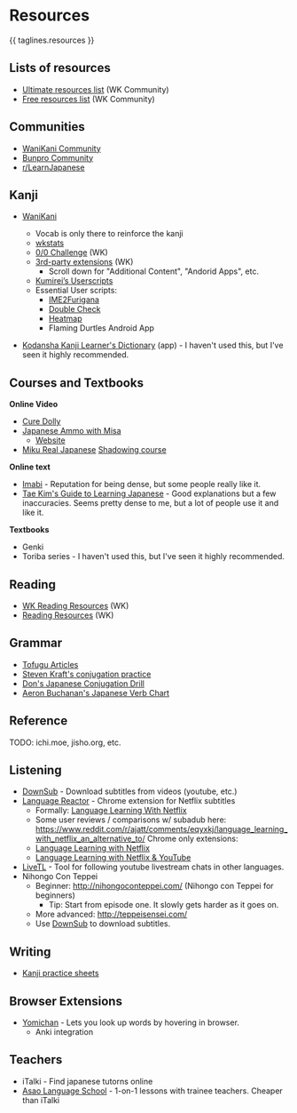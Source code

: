 
# Resources

{{ taglines.resources }}

## Lists of resources

* [Ultimate resources list](https://community.wanikani.com/t/the-ultimate-additional-japanese-resources-list/16859) (WK Community)
* [Free resources list](https://community.wanikani.com/t/the-what-do-i-do-now-thread-free-resource-list/6534) (WK Community)

## Communities

* [WaniKani Community](https://community.wanikani.com/)
* [Bunpro Community](https://community.bunpro.jp/)
* [r/LearnJapanese](https://www.reddit.com/r/LearnJapanese/)

## Kanji

* [WaniKani](wanikani.com/)
    * Vocab is only there to reinforce the kanji
    * [wkstats](https://www.wkstats.com/progress/dashboard)
    * [0/0 Challenge](https://community.wanikani.com/t/the-00-streak-challenge/29505/4732) (WK)
    * [3rd-party extensions](https://community.wanikani.com/t/the-new-and-improved-list-of-api-and-third-party-apps/7694) (WK)
        * Scroll down for "Additional Content", "Andorid Apps", etc.
    * [Kumirei’s Userscripts](https://community.wanikani.com/t/kumireis-userscripts/42445)
    * Essential User scripts:
        * [IME2Furigana](https://community.wanikani.com/t/userscript-forum-ime2furigana/39109)
        * [Double Check](https://community.wanikani.com/t/userscript-double-check-version-2x/31456)
        * [Heatmap](https://community.wanikani.com/t/userscript-wanikani-heatmap/34947)
        * Flaming Durtles Android App

* [Kodansha Kanji Learner's Dictionary](https://play.google.com/store/apps/details?id=org.kanji.cjki.kkld&hl=en_US&gl=US) (app) - I haven't used this, but I've seen it highly recommended.

## Courses and Textbooks

**Online Video**
* [Cure Dolly](https://www.youtube.com/playlist?list=PLg9uYxuZf8x_A-vcqqyOFZu06WlhnypWj)
* [Japanese Ammo with Misa](https://www.youtube.com/channel/UCBSyd8tXJoEJKIXfrwkPdbA)
    * [Website](https://www.japaneseammo.com/)
* [Miku Real Japanese](https://www.youtube.com/channel/UCsQCbl3a9FtYvA55BxdzYiQ/featured)
    [Shadowing course](https://mikurealjapanese.mykajabi.com/)

**Online text**
* [Imabi](https://www.imabi.net/tableofcontents.htm) - Reputation for being dense, but some people really like it.
* [Tae Kim's Guide to Learning Japanese](http://www.guidetojapanese.org/learn/complete/) - Good explanations but a few inaccuracies. Seems pretty dense to me, but a lot of people use it and like it.

**Textbooks**
* Genki
* Toriba series - I haven't used this, but I've seen it highly recommended.

## Reading

* [WK Reading Resources](https://community.wanikani.com/t/resources-for-starting-to-read-japanese-content/31644) (WK)
* [Reading Resources](https://community.wanikani.com/t/resources-for-starting-to-read-japanese-content/31644) (WK)

## Grammar

* [Tofugu Articles](https://www.tofugu.com/japanese-grammar/)
* [Steven Kraft's conjugation practice](https://steven-kraft.com/projects/japanese/)
* [Don's Japanese Conjugation Drill](https://wkdonc.github.io/conjugation/drill.html)
* [Aeron Buchanan's Japanese Verb Chart](https://upload.wikimedia.org/wikipedia/commons/6/68/AMB_Japanese_Verbs.pdf)


## Reference

TODO: ichi.moe, jisho.org, etc.

## Listening

* [DownSub](https://downsub.com/) - Download subtitles from videos (youtube, etc.)
* [Language Reactor](https://www.languagereactor.com/) - Chrome extension for Netflix subtitles
    * Formally: [Language Learning With Netflix](https://languagelearningwithnetflix.com/)
    * Some user reviews / comparisons w/ subadub here: https://www.reddit.com/r/ajatt/comments/eqyxkj/language_learning_with_netflix_an_alternative_to/
Chrome only extensions:
    * [Language Learning with Netflix](https://chrome.google.com/webstore/detail/language-learning-with-ne/hoombieeljmmljlkjmnheibnpciblicm)
    * [Language Learning with Netflix & YouTube](https://chrome.google.com/webstore/detail/language-learning-with-ne/bekopgepchoeepdmokgkpkfhegkeohbl)
* [LiveTL](https://livetl.app/en/home/) - Tool for following youtube livestream chats in other languages.
* Nihongo Con Teppei
    * Beginner: http://nihongoconteppei.com/ (Nihongo con Teppei for beginners)
        * Tip: Start from episode one. It slowly gets harder as it goes on.
    * More advanced: http://teppeisensei.com/
    * Use [DownSub](https://downsub.com/?url=https%3A%2F%2Fwww.youtube.com%2Fwatch%3Fv%3DdrTGtJEvRCA%26list%3DPLbsmSVzhiwvA8VNMAW_cuDqujRQULBjFd) to download subtitles.


## Writing
* [Kanji practice sheets](https://kanji.sh/write)


## Browser Extensions

* [Yomichan](https://foosoft.net/projects/yomichan/) - Lets you look up words by hovering in browser.
    * Anki integration

## Teachers

* iTalki - Find japanese tutorns online
* [Asao Language School](https://community.wanikani.com/t/improve-your-conversational-skills-with-asao-language-school/50599) - 1-on-1 lessons with trainee teachers. Cheaper than iTalki


